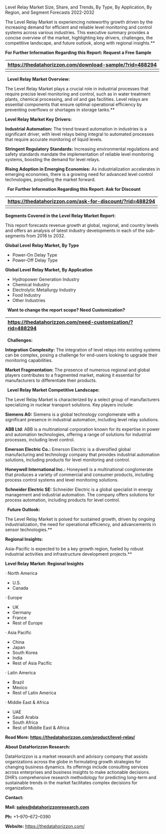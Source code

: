 ﻿Level Relay Market Size, Share, and Trends, By Type, By Application, By Region, and Segment Forecasts 2022-2032

The Level Relay Market is experiencing noteworthy growth driven by the increasing demand for efficient and reliable level monitoring and control systems across various industries. This executive summary provides a concise overview of the market, highlighting key drivers, challenges, the competitive landscape, and future outlook, along with regional insights.** 

**For Further Information Regarding this Report: Request a Free Sample**

|**https://thedatahorizzon.com/download-sample/?rid=488294**|
| :- |
||
` `**Level Relay Market Overview:**

The Level Relay Market plays a crucial role in industrial processes that require precise level monitoring and control, such as in water treatment plants, chemical processing, and oil and gas facilities. Level relays are essential components that ensure optimal operational efficiency by preventing overflows or shortages in storage tanks.** 

**Level Relay Market Key Drivers:**

**Industrial Automation:** The trend toward automation in industries is a significant driver, with level relays being integral to automated processes that require accurate monitoring of liquid levels.

**Stringent Regulatory Standards:** Increasing environmental regulations and safety standards mandate the implementation of reliable level monitoring systems, boosting the demand for level relays.

**Rising Adoption in Emerging Economies:** As industrialization accelerates in emerging economies, there is a growing need for advanced level control technologies, propelling the market forward.

` `**For Further Information Regarding this Report: Ask for Discount**

|**https://thedatahorizzon.com/ask-for-discount/?rid=488294** |
| :- |
| |

**Segments Covered in the Level Relay Market Report:**

This report forecasts revenue growth at global, regional, and country levels and offers an analysis of latest industry developments in each of the sub-segments from 2018 to 2032.

**Global Level Relay Market, By Type**

- Power-On Delay Type
- Power-Off Delay Type

**Global Level Relay Market, By Application**

- Hydropower Generation Industry
- Chemical Industry
- Electrolytic Metallurgy Industry
- Food Industry
- Other Industries

` `**Want to change the report scope? Need Customization?**

|**https://thedatahorizzon.com/need-customization/?rid=488294**|
| :- |

` `**Challenges:**

**Integration Complexity:** The integration of level relays into existing systems can be complex, posing a challenge for end-users looking to upgrade their monitoring capabilities.

**Market Fragmentation:** The presence of numerous regional and global players contributes to a fragmented market, making it essential for manufacturers to differentiate their products.

` `**Level Relay Market Competitive Landscape:**

The Level Relay Market is characterized by a select group of manufacturers specializing in nuclear transport solutions. Key players include:

**Siemens AG:** Siemens is a global technology conglomerate with a significant presence in industrial automation, including level relay solutions.

**ABB Ltd**: ABB is a multinational corporation known for its expertise in power and automation technologies, offering a range of solutions for industrial processes, including level control.

**Emerson Electric Co.:** Emerson Electric is a diversified global manufacturing and technology company that provides industrial automation solutions, including products for level monitoring and control.

**Honeywell International Inc.:** Honeywell is a multinational conglomerate that produces a variety of commercial and consumer products, including process control systems and level monitoring solutions.

**Schneider Electric SE:** Schneider Electric is a global specialist in energy management and industrial automation. The company offers solutions for process automation, including products for level control.

` `**Future Outlook:**

The Level Relay Market is poised for sustained growth, driven by ongoing industrialization, the need for operational efficiency, and advancements in sensor technologies.** 

**Regional Insights:**

Asia-Pacific is expected to be a key growth region, fueled by robust industrial activities and infrastructure development projects.** 

**Level Relay Market: Regional Insights**

· North America

- U.S.
- Canada

· Europe

- UK
- Germany
- France
- Rest of Europe

· Asia Pacific

- China
- Japan
- South Korea
- India
- Rest of Asia Pacific

· Latin America

- Brazil
- Mexico
- Rest of Latin America

· Middle East & Africa

- UAE
- Saudi Arabia
- South Africa
- Rest of Middle East & Africa

**Read More: <https://thedatahorizzon.com/product/level-relay/>** 

**About DataHorizzon Research:**

DataHorizzon is a market research and advisory company that assists organizations across the globe in formulating growth strategies for changing business dynamics. Its offerings include consulting services across enterprises and business insights to make actionable decisions. DHR’s comprehensive research methodology for predicting long-term and sustainable trends in the market facilitates complex decisions for organizations.

**Contact:**

**Mail: <sales@datahorizzonresearch.com>**

**Ph:** +1–970–672–0390

**Website:** <https://thedatahorizzon.com/>


